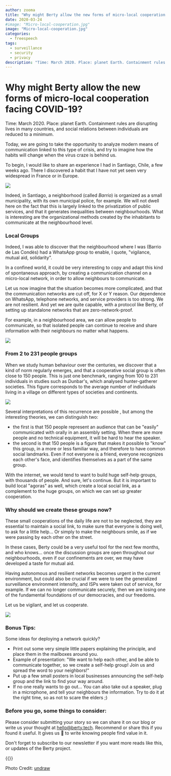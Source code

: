 ```yaml
---
author: zooma
title: "Why might Berty allow the new forms of micro-local cooperation facing COVID-19?"
date: 2020-03-24
#image: "Micro-local-cooperation.jpg"
image: "Micro-local-cooperation.jpg"
categories:
  - freespeech
tags:
  - surveillance
  - security
  - privacy
description: "Time: March 2020. Place: planet Earth. Containment rules are disrupting lives in many countries, and social relations between individuals are reduced to a minimum."
---
```


# Why might Berty allow the new forms of micro-local cooperation facing COVID-19?

Time: March 2020. Place: planet Earth. Containment rules are disrupting lives in many countries, and social relations between individuals are reduced to a minimum.

Today, we are going to take the opportunity to analyze modern means of communication linked to this type of crisis, and try to imagine how the habits will change when the virus craze is behind us.

To begin, I would like to share an experience I had in Santiago, Chile, a few weeks ago. There I discovered a habit that I have not yet seen very widespread in France or in Europe.

![](https://i.imgur.com/CVO0bgW.jpg)


Indeed, in Santiago, a neighborhood (called _Barrio_) is organized as a small municipality, with its own municipal police, for example. We will not dwell here on the fact that this is largely linked to the privatization of public services, and that it generates inequalities between neighbourhoods. What is interesting are the organizational methods created by the inhabitants to communicate at the neighbourhood level.

### Local Groups
Indeed, I was able to discover that the neighbourhood where I was (Barrio de Las Condès) had a WhatsApp group to enable, I quote, "vigilance, mutual aid, solidarity".

In a confined world, it could be very interesting to copy and adapt this kind of spontaneous approach, by creating a communication channel on a micro-local network, in order to allow neighbours to communicate.

Let us now imagine that the situation becomes more complicated, and that the communication networks are cut off, for X or Y reason. Our dependence on WhatsApp, telephone networks, and service providers is too strong. We are not resilient. And yet we are quite capable, with a protocol like Berty, of setting up standalone networks that are zero-network-proof.

For example, in a neighbourhood area, we can allow people to communicate, so that isolated people can continue to receive and share information with their neighbours no matter what happens.

![](https://i.imgur.com/k7HMdS9.jpg)

### From 2 to 231 people groups

When we study human behaviour over the centuries, we discover that a kind of norm regularly emerges, and that a cooperative social group is often close to 150 people. This is just one benchmark, ranging from 100 to 231 individuals in studies such as Dunbar's, which analysed hunter-gatherer societies. This figure corresponds to the average number of individuals living in a village on different types of societies and continents.

![](https://i.imgur.com/JxXCTFu.jpg)


Several interpretations of this recurrence are possible , but among the interesting theories, we can distinguish two:
- the first is that 150 people represent an audience that can be "easily" communicated with orally in an assembly setting. When there are more people and no technical equipment, it will be hard to hear the speaker.
- the second is that 150 people is a figure that makes it possible to "know" this group, in a more or less familiar way, and therefore to have common social landmarks. Even if not everyone is a friend, everyone recognizes each other's face, and identifies themselves as a part of the same group.

With the internet, we would tend to want to build huge self-help groups, with thousands of people. And sure, let's continue. But it is important to build local "agoras" as well, which create a local social link, as a complement to the huge groups, on which we can set up greater cooperation.


### Why should we create these groups now?

These small cooperations of the daily life are not to be neglected, they are essential to maintain a social link, to make sure that everyone is doing well, to ask for a little help... Or simply to make the neighbours smile, as if we were passing by each other on the street.

In these cases, Berty could be a very useful tool for the next few months, and who knows... once the discussion groups are open throughout our neighbourhoods, even if our confinements are over, we may have developed a taste for mutual aid.

Having autonomous and resilient networks becomes urgent in the current environment, but could also be crucial if we were to see the generalized surveillance environment intensify, and ISPs were taken out of service, for example. If we can no longer communicate securely, then we are losing one of the fundamental foundations of our democracies, and our freedoms.

Let us be vigilant, and let us cooperate.

![](https://i.imgur.com/EGFFVQB.jpg)


### Bonus Tips:

Some ideas for deploying a network quickly?

- Print out some very simple little papers explaining the principle, and place them in the mailboxes around you.
- Example of presentation: "We want to help each other, and be able to communicate together, so we create a self-help group! Join us and spread the word to your neighbors!"
- Put up a few small posters in local businesses announcing the self-help group and the link to find your way around.
- If no one really wants to go out... You can also take out a speaker, plug in a microphone, and tell your neighbours the information. Try to do it at the right time, so as not to scare the elders ;)

### Before you go, some things to consider:

Please consider submitting your story so we can share it on our blog or write us your thought at hello@berty.tech. Recommend or share this if you found it useful. It gives us 🔋 to write knowing people find value in it.

Don't forget to subscribe to our newsletter if you want more reads like this, or updates of the Berty project.


 {{<tweet id="1240668694310793216">}}

Photo Credit: [undraw](https://undraw.co/illustrations) 
